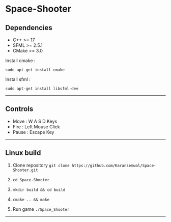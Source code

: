 # Space-Shooter

## Dependencies
- C++ >= 17
- SFML  >= 2.5.1
- CMake >= 3.0

Install cmake :
```
sudo apt-get install cmake
```

Install sfml :
```
sudo apt-get install libsfml-dev
```

---

## Controls
- Move  : W A S D Keys
- Fire  : Left Mouse Click
- Pause : Escape Key

---

## Linux build

1. Clone repository  `git clone https://github.com/Karansemwal/Space-Shooter.git`

2. `cd Space-Shooter`

3. `mkdir build && cd build`

4. `cmake .. && make`

4. Run game  `./Space_Shooter`


---
